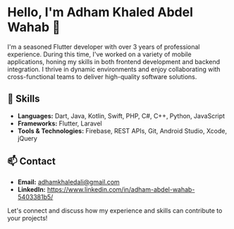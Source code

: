 # Hello, I'm Adham Khaled Abdel Wahab 👋

I'm a seasoned Flutter developer with over 3 years of professional experience. During this time, I've worked on a variety of mobile applications, honing my skills in both frontend development and backend integration. I thrive in dynamic environments and enjoy collaborating with cross-functional teams to deliver high-quality software solutions.

## 🚀 Skills

- **Languages:** Dart, Java, Kotlin, Swift, PHP, C#, C++, Python, JavaScript
- **Frameworks:** Flutter, Laravel
- **Tools & Technologies:** Firebase, REST APIs, Git, Android Studio, Xcode, jQuery

## 📫 Contact

- **Email:** adhamkhaledali@gmail.com
- **LinkedIn:** https://www.linkedin.com/in/adham-abdel-wahab-5403381b5/

Let's connect and discuss how my experience and skills can contribute to your projects!


<!---
adhamkhaledabdelwahab/adhamkhaledabdelwahab is a ✨ special ✨ repository because its `README.md` (this file) appears on your GitHub profile.
You can click the Preview link to take a look at your changes.
--->
